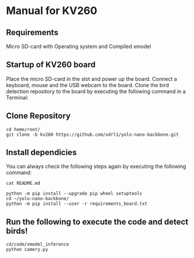 # Manual for KV260

## Requirements

Micro SD-card with Operating system
and Compiled xmodel

## Startup of KV260 board

Place the micro SD-card in the slot and power up the board. Connect a keyboard, mouse and the USB webcam to the board. Clone the bird detection repository to the board by executing the following command in a Terminal:

## Clone Repository
```
cd home/root/
git clone -b kv260 https://github.com/xdrl1/yolo-nano-backbone.git
```
## Install dependicies

You can always check the following steps again by executing the following command:
```
cat README.md
```
```
python -m pip install --upgrade pip wheel setuptools
cd ~/yolo-nano-backbone/
python -m pip install --user -r requirements_board.txt
```
## Run the following to execute the code and detect birds!
```
cd/code/xmodel_inference
python camery.py
```
